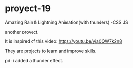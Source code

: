 # proyect-19
Amazing Rain &amp; Lightning Animation(with thunders) -CSS JS

another proyect.

It is inspired of this video: https://youtu.be/yiaOQW7k2n8

They are projects to learn and improve skills.

pd: i added a thunder effect.
